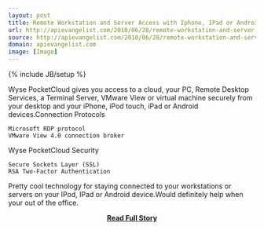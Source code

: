 ```yaml
---
layout: post
title: Remote Workstation and Server Access with Iphone, IPad or Android
url: http://apievangelist.com/2010/06/28/remote-workstation-and-server-cloud-access-with-iphone-ipad-or-android/
source: http://apievangelist.com/2010/06/28/remote-workstation-and-server-cloud-access-with-iphone-ipad-or-android/
domain: apievangelist.com
image: [Image]
---
```

{% include JB/setup %}<p>Wyse PocketCloud gives you access to a cloud, your PC, Remote Desktop Services, a Terminal Server, VMware View or virtual machine securely from your desktop and your iPhone, iPod touch, iPad or Android devices.Connection Protocols

	Microsoft RDP protocol
	VMware View 4.0 connection broker

Wyse PocketCloud Security 

	Secure Sockets Layer (SSL)
	RSA Two-Factor Authentication

Pretty cool technology for staying connected to your workstations or servers on your IPod, IPad or Android device.Would definitely help when your out of the office.</p>
<center><p><a href="http://apievangelist.com/2010/06/28/remote-workstation-and-server-cloud-access-with-iphone-ipad-or-android/" style='padding:25px; font-sze:18px; font-weight: bold;'>Read Full Story</a></p></center>

